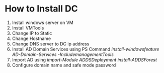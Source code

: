 # How to Install DC
1. Install windows server on VM
2. Install VMTools
3. Change IP to Static
4. Change Hostname
5. Change DNS server to DC ip address
6. Install AD Domain Services using PS Command *install-windowsfeature AD-Domain-Services -IncludemanagementTools*
7. Import AD using *import-Module ADDSDeployment install-ADDSForest*
8. Configure domain name and safe mode password

